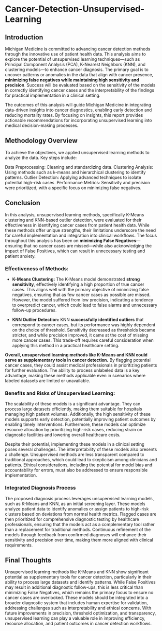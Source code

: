 # Cancer-Detection-Unsupervised-Learning

## Introduction
Michigan Medicine is committed to advancing cancer detection methods through the innovative use of patient health data. This analysis aims to explore the potential of unsupervised learning techniques—such as Principal Component Analysis (PCA), K-Nearest Neighbors (KNN), and clustering models—to enhance cancer diagnosis. The primary goal is to uncover patterns or anomalies in the data that align with cancer presence, **minimizing false negatives while maintaining high sensitivity and precision**. Success will be evaluated based on the sensitivity of the models in correctly identifying cancer cases and the interpretability of the findings for practical implementation in a clinical setting.

The outcomes of this analysis will guide Michigan Medicine in integrating data-driven insights into cancer diagnostics, enabling early detection and reducing mortality rates. By focusing on insights, this report provides actionable recommendations for incorporating unsupervised learning into medical decision-making processes.

## Methodology Overview
To achieve the objectives, we applied unsupervised learning methods to analyze the data. Key steps include:

Data Preprocessing: Cleaning and standardizing data.
Clustering Analysis: Using methods such as k-means and hierarchical clustering to identify patterns.
Outlier Detection: Applying advanced techniques to isolate potential high-risk cases.
Performance Metrics: Sensitivity and precision were prioritized, with a specific focus on minimizing false negatives.

## Conclusion
In this analysis, unsupervised learning methods, specifically K-Means clustering and KNN-based outlier detection, were evaluated for their effectiveness in identifying cancer cases from patient health data. While these methods offer unique strengths, their limitations underscore the need for careful implementation and integration into clinical workflows. The focus throughout this analysis has been on **minimizing False Negatives**—ensuring that no cancer cases are missed—while also acknowledging the impact of False Positives, which can result in unnecessary testing and patient anxiety.

### Effectiveness of Methods:
- **K-Means Clustering:** The K-Means model demonstrated **strong sensitivity**, effectively identifying a high proportion of true cancer cases. This aligns well with the primary objective of minimizing false negatives, ensuring that as few cancer cases as possible are missed. However, the model suffered from low precision, indicating a tendency to overpredict cancer, which could lead to false alarms and unnecessary follow-up procedures.

- **KNN Outlier Detection:** KNN **successfully identified outliers** that correspond to cancer cases, but its performance was highly dependent on the choice of threshold. Sensitivity decreased as thresholds became stricter, and while precision improved, it came at the cost of missing more cancer cases. This trade-off requires careful consideration when applying this method in a practical healthcare setting.

**Overall, unsupervised learning methods like K-Means and KNN could serve as supplementary tools in cancer detection.** By flagging potential cancer cases, they could assist medical professionals in prioritizing patients for further evaluation. The ability to process unlabeled data is a key advantage, making these methods applicable even in scenarios where labeled datasets are limited or unavailable.

### Benefits and Risks of Unsupervised Learning:
The scalability of these models is a significant advantage. They can process large datasets efficiently, making them suitable for hospitals managing high patient volumes. Additionally, the high sensitivity of these models supports early detection, potentially improving patient outcomes by enabling timely interventions. Furthermore, these models can optimize resource allocation by prioritizing high-risk cases, reducing strain on diagnostic facilities and lowering overall healthcare costs.

Despite their potential, implementing these models in a clinical setting poses several challenges. The interpretability of these models also presents a challenge. Unsupervised methods are less transparent compared to traditional approaches, which could lead to skepticism among clinicians and patients. Ethical considerations, including the potential for model bias and accountability for errors, must also be addressed to ensure responsible implementation.

### Integrated Diagnosis Process
The proposed diagnosis process leverages unsupervised learning models, such as K-Means and KNN, as an initial screening layer. These models analyze patient data to identify anomalies or assign patients to high-risk clusters based on deviations from normal health metrics. Flagged cases are then prioritized for comprehensive diagnostic testing by healthcare professionals, ensuring that the models act as a complementary tool rather than a replacement for traditional methods. Continuous refinement of the models through feedback from confirmed diagnoses will enhance their sensitivity and precision over time, making them more aligned with clinical requirements.

## Final Thoughts
Unsupervised learning methods like K-Means and KNN show significant potential as supplementary tools for cancer detection, particularly in their ability to process large datasets and identify patterns. While False Positives may result in additional diagnostic follow-ups, this is less critical than minimizing False Negatives, which remains the primary focus to ensure no cancer cases are overlooked. These models should be integrated into a broader diagnostic system that includes human expertise for validation, addressing challenges such as interpretability and ethical concerns. With future improvements in precision, threshold optimization, and transparency, unsupervised learning can play a valuable role in improving efficiency, resource allocation, and patient outcomes in cancer detection workflows.
